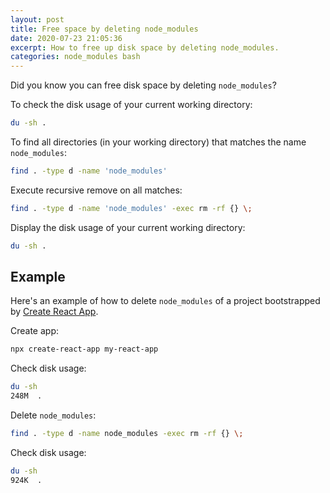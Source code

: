 ```yaml
---
layout: post
title: Free space by deleting node_modules
date: 2020-07-23 21:05:36
excerpt: How to free up disk space by deleting node_modules.
categories: node_modules bash
---
```


Did you know you can free disk space by deleting `node_modules`?

To check the disk usage of your current working directory:

```sh
du -sh .
```

To find all directories (in your working directory) that matches the name `node_modules`:

```sh
find . -type d -name 'node_modules'
```

Execute recursive remove on all matches:

```sh
find . -type d -name 'node_modules' -exec rm -rf {} \;
```

Display the disk usage of your current working directory:

```sh
du -sh .
```

## Example

Here's an example of how to delete `node_modules` of a project bootstrapped by [Create React App](https://github.com/facebook/create-react-app).

Create app:

```sh
npx create-react-app my-react-app
```

Check disk usage:

```sh
du -sh
248M  .
```

Delete `node_modules`:

```sh
find . -type d -name node_modules -exec rm -rf {} \;
```

Check disk usage:

```sh
du -sh
924K  .
```

